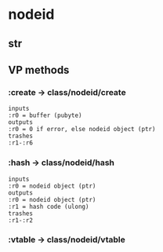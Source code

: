 # nodeid

## str

## VP methods

### :create -> class/nodeid/create

```code
inputs
:r0 = buffer (pubyte)
outputs
:r0 = 0 if error, else nodeid object (ptr)
trashes
:r1-:r6
```

### :hash -> class/nodeid/hash

```code
inputs
:r0 = nodeid object (ptr)
outputs
:r0 = nodeid object (ptr)
:r1 = hash code (ulong)
trashes
:r1-:r2
```

### :vtable -> class/nodeid/vtable

